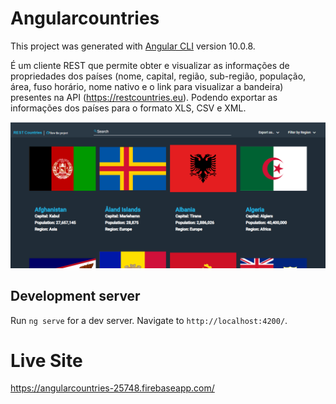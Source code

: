 # Angularcountries

This project was generated with [Angular CLI](https://github.com/angular/angular-cli) version 10.0.8.

É um cliente REST que permite obter e visualizar as informações de propriedades dos países (nome, capital, 
região, sub-região, população, área, fuso horário, nome nativo e o link para visualizar a bandeira)
presentes na API (https://restcountries.eu). 
Podendo exportar as informações dos países para o formato XLS, CSV e XML.

<div align="center">
  <img alt="image" src="https://github.com/claivemonteza/angularcountries/blob/master/RestCountries.png">
</div>

## Development server

Run `ng serve` for a dev server. 
Navigate to `http://localhost:4200/`.

# Live Site
https://angularcountries-25748.firebaseapp.com/

